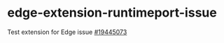 # edge-extension-runtimeport-issue

Test extension for Edge issue [#19445073](https://developer.microsoft.com/en-us/microsoft-edge/platform/issues/19445073/)
